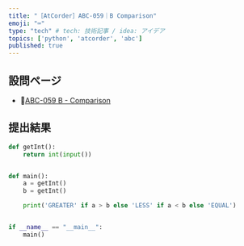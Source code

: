 ```yaml
---
title: "［AtCorder］ABC-059｜B Comparison"
emoji: "⌨️"
type: "tech" # tech: 技術記事 / idea: アイデア
topics: ['python', 'atcorder', 'abc']
published: true
---
```


## 設問ページ

- 🔗[ABC-059 B - Comparison](https://atcoder.jp/contests/abc059/tasks/abc059_b)

## 提出結果

```python
def getInt():
    return int(input())


def main():
    a = getInt()
    b = getInt()

    print('GREATER' if a > b else 'LESS' if a < b else 'EQUAL')


if __name__ == "__main__":
    main()
```
